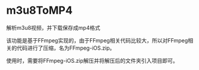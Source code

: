 # m3u8ToMP4
解析m3u8视频，并下载保存成mp4格式

该功能是基于FFmpeg实现的，由于FFmpeg相关代码比较大，所以对FFmpeg相关的代码进行了压缩，名为FFmpeg-iOS.zip。

使用时，需要将FFmpeg-iOS.zip解压并将解压后的文件夹引入项目即可。
